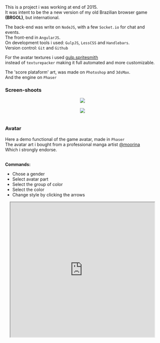 <!-- header
title: Heroes of Soccer
header: true
date: 01/17/2017
author: webcaetano
cover: images/posts/cover/HoS.jpg
thumb: images/posts/thumb/HoS.jpg
tags:
	- Indie Game
	- Phaser
header -->

This is a project i was working at end of 2015.<br>
It was intent to be the a new version of my old Brazilian browser game **(BRGOL)**, but international.<br>

The back-end was write on `NodeJS`, with a few `Socket.io` for chat and events.<br>
The front-end in `AngularJS`. <br>
On development tools i used: `GulpJS`, `LessCSS` and `Handlebars`.<br>
Version control: `Git` and `Github`

For the avatar textures i used [gulp.spritesmith](https://github.com/twolfson/gulp.spritesmith)<br>
instead of `texturepacker` making it full automated and more customizable. 

The 'score plataform' art, was made on `Photoshop` and `3dsMax`.<br>
And the engine on `Phaser`<br>

### Screen-shoots

<div align="center">
<img style="max-width: 900px; height:auto" src="http://i.imgur.com/PexSJpM.png"><br><br>
<img src="http://i.imgur.com/6af8BLK.jpg"><br><br>
</div>


### Avatar

Here a demo functional of the game avatar, made in `Phaser`<br>
The avatar art i bought from a professional manga artist [@moorina](https://twitter.com/booniecake)<br>
Which i strongly endorse.<br><br>

**Commands:**<br>
- Chose a gender
- Select avatar part
- Select the group of color
- Select the color
- Change style by clicking the arrows

<div align="center">
	<iframe src="https://webcaetano.github.io/heroes-avatar/" width="470" height="440" scrolling="no"></iframe>
</div>

